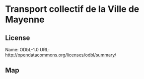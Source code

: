 # Transport collectif de la Ville de Mayenne
    
## License

Name: ODbL-1.0
URL: http://opendatacommons.org/licenses/odbl/summary/

## Map

<WorldMap topic="Transport_collectif_de_la_Ville_de_Mayenne/vehicle_positions/#" />
